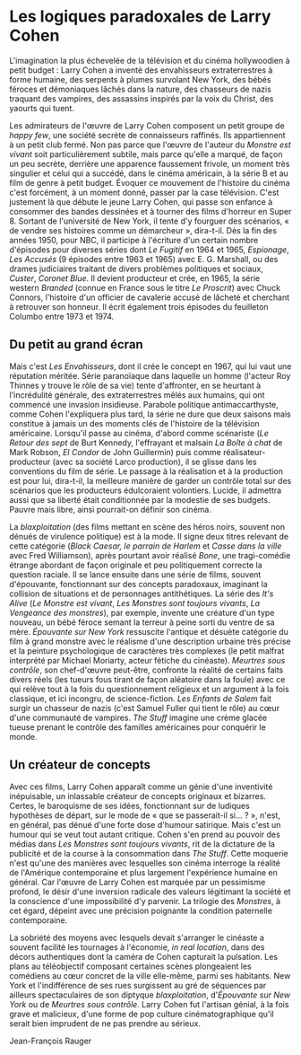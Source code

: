# Les logiques paradoxales de Larry Cohen

L'imagination la plus échevelée de la télévision et du cinéma hollywoodien à petit budget : Larry Cohen a inventé des envahisseurs extraterrestres à forme humaine, des serpents à plumes survolant New York, des bébés féroces et démoniaques lâchés dans la nature, des chasseurs de nazis traquant des vampires, des assassins inspirés par la voix du Christ, des yaourts qui tuent.

Les admirateurs de l'œuvre de Larry Cohen composent un petit groupe de _happy few_, une société secrète de connaisseurs raffinés. Ils appartiennent à un petit club fermé. Non pas parce que l'œuvre de l'auteur du _Monstre est vivant_ soit particulièrement subtile, mais parce qu'elle a marqué, de façon un peu secrète, derrière une apparence faussement frivole, un moment très singulier et celui qui a succédé, dans le cinéma américain, à la série B et au film de genre à petit budget. Évoquer ce mouvement de l'histoire du cinéma c'est forcément, à un moment donné, passer par la case télévision. C'est justement là que débute le jeune Larry Cohen, qui passe son enfance à consommer des bandes dessinées et à tourner des films d'horreur en Super 8. Sortant de l'université de New York, il tente d'y fourguer des scénarios, « de vendre ses histoires comme un démarcheur », dira-t-il. Dès la fin des années 1950, pour NBC, il participe à l'écriture d'un certain nombre d'épisodes pour diverses séries dont _Le Fugitif_ en 1964 et 1965, _Espionage_, _Les Accusés_ (9 épisodes entre 1963 et 1965) avec E. G. Marshall, ou des drames judiciaires traitant de divers problèmes politiques et sociaux, _Custer_, _Coronet Blue_. Il devient producteur et crée, en 1965, la série western _Branded_ (connue en France sous le titre _Le Proscrit_) avec Chuck Connors, l'histoire d'un officier de cavalerie accusé de lâcheté et cherchant à retrouver son honneur. Il écrit également trois épisodes du feuilleton Columbo entre 1973 et 1974.

## Du petit au grand écran

Mais c'est _Les Envahisseurs_, dont il crée le concept en 1967, qui lui vaut une réputation méritée. Série paranoïaque dans laquelle un homme (l'acteur Roy Thinnes y trouve le rôle de sa vie) tente d'affronter, en se heurtant à l'incrédulité générale, des extraterrestres mêlés aux humains, qui ont commencé une invasion insidieuse. Parabole politique antimaccarthyste, comme Cohen l'expliquera plus tard, la série ne dure que deux saisons mais constitue à jamais un des moments clés de l'histoire de la télévision américaine. Lorsqu'il passe au cinéma, d'abord comme scénariste (_Le Retour des sept_ de Burt Kennedy, l'effrayant et malsain _La Boîte à chat_ de Mark Robson, _El Condor_ de John Guillermin) puis comme réalisateur-producteur (avec sa société Larco production), il se glisse dans les conventions du film de série. Le passage à la réalisation et à la production est pour lui, dira-t-il, la meilleure manière de garder un contrôle total sur des scénarios que les producteurs édulcoraient volontiers. Lucide, il admettra aussi que sa liberté était conditionnée par la modestie de ses budgets. Pauvre mais libre, ainsi pourrait-on définir son cinéma.

La _blaxploitation_ (des films mettant en scène des héros noirs, souvent non dénués de virulence politique) est à la mode. Il signe deux titres relevant de cette catégorie (_Black Caesar, le parrain de Harlem_ et _Casse dans la ville_ avec Fred Williamson), après pourtant avoir réalisé _Bone_, une tragi-comédie étrange abordant de façon originale et peu politiquement correcte la question raciale. Il se lance ensuite dans une série de films, souvent d'épouvante, fonctionnant sur des concepts paradoxaux, imaginant la collision de situations et de personnages antithétiques. La série des _It's Alive_ (_Le Monstre est vivant_, _Les Monstres sont toujours vivants_, _La Vengeance des monstres_), par exemple, invente une créature d'un type nouveau, un bébé féroce semant la terreur à peine sorti du ventre de sa mère. _Épouvante sur New York_ ressuscite l'antique et désuète catégorie du film à grand monstre avec le réalisme d'une description urbaine très précise et la peinture psychologique de caractères très complexes (le petit malfrat interprété par Michael Moriarty, acteur fétiche du cinéaste). _Meurtres sous contrôle_, son chef-d'œuvre peut-être, confronte la réalité de certains faits divers réels (les tueurs fous tirant de façon aléatoire dans la foule) avec ce qui relève tout à la fois du questionnement religieux et un argument à la fois classique, et ici incongru, de science-fiction. _Les Enfants de Salem_ fait surgir un chasseur de nazis (c'est Samuel Fuller qui tient le rôle) au cœur d'une communauté de vampires. _The Stuff_ imagine une crème glacée tueuse prenant le contrôle des familles américaines pour conquérir le monde.

## Un créateur de concepts

Avec ces films, Larry Cohen apparaît comme un génie d'une inventivité inépuisable, un inlassable créateur de concepts originaux et bizarres. Certes, le baroquisme de ses idées, fonctionnant sur de ludiques hypothèses de départ, sur le mode de « que se passerait-il si... ? », n'est, en général, pas dénué d'une forte dose d'humour satirique. Mais c'est un humour qui se veut tout autant critique. Cohen s'en prend au pouvoir des médias dans _Les Monstres sont toujours vivants_, rit de la dictature de la publicité et de la course à la consommation dans _The Stuff_. Cette moquerie n'est qu'une des manières avec lesquelles son cinéma interroge la réalité de l'Amérique contemporaine et plus largement l'expérience humaine en général. Car l'œuvre de Larry Cohen est marquée par un pessimisme profond, le désir d'une inversion radicale des valeurs légitimant la société et la conscience d'une impossibilité d'y parvenir. La trilogie des _Monstres_, à cet égard, dépeint avec une précision poignante la condition paternelle contemporaine.

La sobriété des moyens avec lesquels devait s'arranger le cinéaste a souvent facilité les tournages à l'économie, _in real location_, dans des décors authentiques dont la caméra de Cohen capturait la pulsation. Les plans au téléobjectif composant certaines scènes plongeaient les comédiens au cœur concret de la ville elle-même, parmi ses habitants. New York et l'indifférence de ses rues surgissent au gré de séquences par ailleurs spectaculaires de son diptyque _blaxploitation_, d'_Épouvante sur New York_ ou de _Meurtres sous contrôle_. Larry Cohen fut l'artisan génial, à la fois grave et malicieux, d'une forme de pop culture cinématographique qu'il serait bien imprudent de ne pas prendre au sérieux.

Jean-François Rauger
